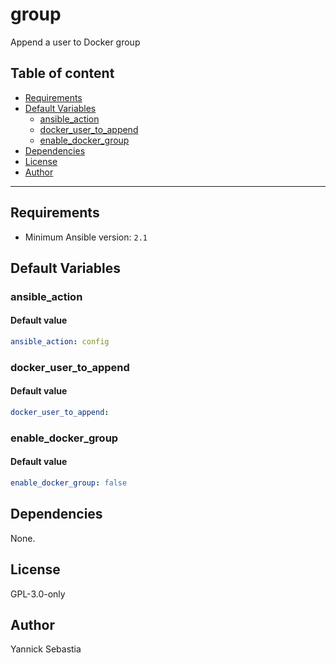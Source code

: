 # group

Append a user to Docker group

## Table of content

- [Requirements](#requirements)
- [Default Variables](#default-variables)
  - [ansible_action](#ansible_action)
  - [docker_user_to_append](#docker_user_to_append)
  - [enable_docker_group](#enable_docker_group)
- [Dependencies](#dependencies)
- [License](#license)
- [Author](#author)

---

## Requirements

- Minimum Ansible version: `2.1`

## Default Variables

### ansible_action

#### Default value

```YAML
ansible_action: config
```

### docker_user_to_append

#### Default value

```YAML
docker_user_to_append:
```

### enable_docker_group

#### Default value

```YAML
enable_docker_group: false
```



## Dependencies

None.

## License

GPL-3.0-only

## Author

Yannick Sebastia
